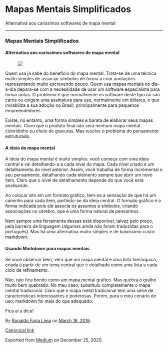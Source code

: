 Mapas Mentais Simplificados
===========================

Alternativa aos caríssimos softwares de mapa mental

------------------------------------------------------------------------

### Mapas Mentais Simplificados

#### Alternativa aos caríssimos softwares de mapa mental

<figure>
<img src="https://cdn-images-1.medium.com/max/800/1*sKmnjHbEjEtVdh7nMNH5bw.jpeg" class="graf-image" />
</figure>Quem usa já sabe do benefício do mapa mental. Trata-se de uma
técnica muito simples de associar símbolos de forma a criar anotações
representando muito escrevendo pouco. Quem usa mapas mentais no
dia-a-dia depara-se com a necessidade de usar um software especialista
para tomar notas. O problema é que normalmente os software deste tipo ou
são caros ou exigem uma assinatura para uso, normalmente em dólares, o
que inviabiliza a sua adoção no Brasil, principalmente para pequenos
empreendedores.

Existe, no entanto, uma forma simples e barata de elaborar seus mapas
mentais. Claro que o produto final não será nenhum mapa mental
coloridinho ou cheio de gravuras. Mas resolve o problema do pensamento
estruturado.

#### A ideia do mapa mental

A ideia do mapa mental é muito simples: você começa com uma ideia
central e vai detalhando-a a cada nível do mapa. Cada nível criado é um
detalhamento do nível anterior. Assim, você trabalha de forma
incremental o seu pensamento, detalhando cada elemento sempre que abrir
um novo item. Claro que o nível de detalhamento depende do que você está
analisando.

Ao colocar isto em um formato gráfico, tem-se a sensação de que há um
caminho para cada item, partindo-se da ideia central. O formato gráfico
é a forma indicada pois ele associa os assuntos a símbolos, criando
associações no cérebro, que é uma forma natural de pensarmos.

Nem sempre uma ferramenta dessas está disponível, talvez pelo preço,
pela barreira de linguagem (algumas ainda não foram traduzidas para o
português). Mas há uma alternativa muito simples e de baixíssimo custo:
markdown.

#### Usando Markdown para mapas mentais

Se você observar bem, verá que um mapa mental é uma lista hierárquica,
criada à partir de um tema central que é detalhado como uma lista a cada
ciclo de refinamento.

Não, não fica bonito como um mapa mental gráfico. Mas quebra o gralho
muito bem quebrado. No meu caso, substituiu completamente o mapa mental
tradicional. Claro que o mapa metal tradicional tem uma série de
características interessantes e poderosas. Porém, para o meu cenário de
uso, markdown foi mais do que adequado.

Fica aí a dica!

By
<a href="https://medium.com/@ronaldolima" class="p-author h-card">Ronaldo Faria Lima</a>
on [March 18, 2019](https://medium.com/p/3b18f1aa49f1).

<a href="https://medium.com/@ronaldolima/mapas-mentais-simplificados-3b18f1aa49f1" class="p-canonical">Canonical link</a>

Exported from [Medium](https://medium.com) on December 25, 2020.
